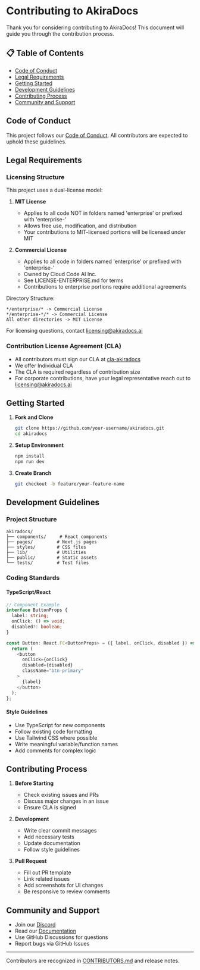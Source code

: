 # Contributing to AkiraDocs

Thank you for considering contributing to AkiraDocs! This document will guide you through the contribution process.

## 📋 Table of Contents

- [Code of Conduct](#code-of-conduct)
- [Legal Requirements](#legal-requirements)
- [Getting Started](#getting-started)
- [Development Guidelines](#development-guidelines)
- [Contributing Process](#contributing-process)
- [Community and Support](#community-and-support)

## Code of Conduct

This project follows our [Code of Conduct](CODE_OF_CONDUCT.md). All contributors are expected to uphold these guidelines.

## Legal Requirements

### Licensing Structure
This project uses a dual-license model:

1. **MIT License**
   - Applies to all code NOT in folders named 'enterprise' or prefixed with 'enterprise-'
   - Allows free use, modification, and distribution
   - Your contributions to MIT-licensed portions will be licensed under MIT

2. **Commercial License**
   - Applies to all code in folders named 'enterprise' or prefixed with 'enterprise-'
   - Owned by Cloud Code AI Inc.
   - See LICENSE-ENTERPRISE.md for terms
   - Contributions to enterprise portions require additional agreements

Directory Structure:
```
*/enterprise/* -> Commercial License
*/enterprise-*/* -> Commercial License
All other directories -> MIT License
```

For licensing questions, contact licensing@akiradocs.ai

### Contribution License Agreement (CLA)
- All contributors must sign our CLA at [cla-akiradocs](https://gist.github.com/sauravpanda/e2277e2c7be0c677922bde6328d2ad57)
- We offer Individual CLA
- The CLA is required regardless of contribution size
- For corporate contributions, have your legal representative reach out to licensing@akiradocs.ai

## Getting Started

1. **Fork and Clone**
   ```bash
   git clone https://github.com/your-username/akiradocs.git
   cd akiradocs
   ```

2. **Setup Environment**
   ```bash
   npm install
   npm run dev
   ```

3. **Create Branch**
   ```bash
   git checkout -b feature/your-feature-name
   ```

## Development Guidelines

### Project Structure
```
akiradocs/
├── components/     # React components
├── pages/         # Next.js pages
├── styles/        # CSS files
├── lib/           # Utilities
├── public/        # Static assets
└── tests/         # Test files
```

### Coding Standards

#### TypeScript/React
```typescript
// Component Example
interface ButtonProps {
  label: string;
  onClick: () => void;
  disabled?: boolean;
}

const Button: React.FC<ButtonProps> = ({ label, onClick, disabled }) => {
  return (
    <button
      onClick={onClick}
      disabled={disabled}
      className="btn-primary"
    >
      {label}
    </button>
  );
};
```

#### Style Guidelines
- Use TypeScript for new components
- Follow existing code formatting
- Use Tailwind CSS where possible
- Write meaningful variable/function names
- Add comments for complex logic

## Contributing Process

1. **Before Starting**
   - Check existing issues and PRs
   - Discuss major changes in an issue
   - Ensure CLA is signed

2. **Development**
   - Write clear commit messages
   - Add necessary tests
   - Update documentation
   - Follow style guidelines

3. **Pull Request**
   - Fill out PR template
   - Link related issues
   - Add screenshots for UI changes
   - Be responsive to review comments

## Community and Support

- Join our [Discord](https://discord.gg/6qfmtSUMdb)
- Read our [Documentation](https://docs.akiradocs.ai)
- Use GitHub Discussions for questions
- Report bugs via GitHub Issues

---

Contributors are recognized in [CONTRIBUTORS.md](CONTRIBUTORS.md) and release notes.